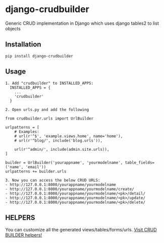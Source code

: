# django-crudbuilder

Generic CRUD implementation in Django which uses django tables2 to list objects

Installation
------------

`pip install django-crudbuilder`

Usage
-----

```
1. Add "crudbuilder" to INSTALLED_APPS:
  INSTALLED_APPS = {
    ...
    'crudbuilder'
  }

2. Open urls.py and add the following

from crudbuilder.urls import UrlBuilder

urlpatterns = [
    # Examples:
    # url(r'^$', 'example.views.home', name='home'),
    # url(r'^blog/', include('blog.urls')),

    url(r'^admin/', include(admin.site.urls)),
]

builder = UrlBuilder('yourappname', 'yourmodelname', table_fields=('name', 'email'))
urlpatterns += builder.urls

3. Now you can access the below CRUD URLS:
- http://127.0.0.1:8000/yourappname/yourmodelname
- http://127.0.0.1:8000/yourappname/yourmodelname/create/
- http://127.0.0.1:8000/yourappname/yourmodelname/<pk>/detail/
- http://127.0.0.1:8000/yourappname/yourmodelname/<pk>/update/
- http://127.0.0.1:8000/yourappname/yourmodelname/<pk>/delete/
```

HELPERS
-------
You can customize all the generated views/tables/forms/urls.
[Visit CRUD BUILDER helpers!](https://github.com/asifpy/django-crudbuilder/blob/master/example/example/usage.py)


